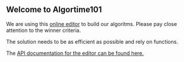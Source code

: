 ## Welcome to Algortime101 

We are using this [online editor](http://www.informatica-actief.nl/js/tekenapp2/WebLogoGWT.html) to build our algoritms. Please pay close attention to the winner criteria. 

The solution needs to be as efficient as possible and rely on functions.

The [API documentation for the editor can be found here.](https://github.com/Piersoncollege/algorithm101/wiki/%22API%22) 
